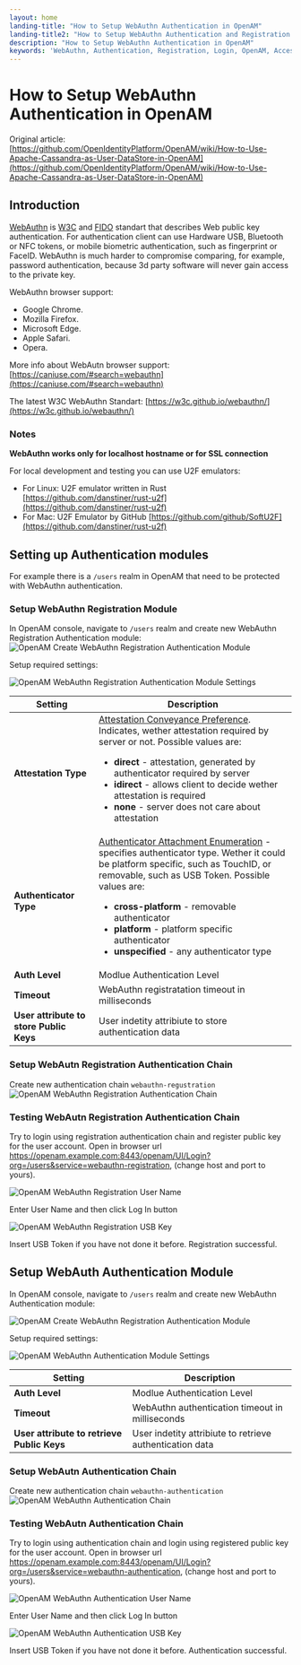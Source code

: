 ```yaml
---
layout: home
landing-title: "How to Setup WebAuthn Authentication in OpenAM"
landing-title2: "How to Setup WebAuthn Authentication and Registration in OpenAM"
description: "How to Setup WebAuthn Authentication in OpenAM"
keywords: 'WebAuthn, Authentication, Registration, Login, OpenAM, Access Management, Authentication, Authorization, Single Sign On,  Open Identity Platform'
---
```


# How to Setup WebAuthn Authentication in OpenAM

Original article: [https://github.com/OpenIdentityPlatform/OpenAM/wiki/How-to-Use-Apache-Cassandra-as-User-DataStore-in-OpenAM](https://github.com/OpenIdentityPlatform/OpenAM/wiki/How-to-Use-Apache-Cassandra-as-User-DataStore-in-OpenAM)


## Introduction

[WebAuthn](https://en.wikipedia.org/wiki/WebAuthn) is
[W3C](https://www.w3.org/) and [FIDO](https://fidoalliance.org/) standart
that describes Web public key authentication.
For authentication client can use Hardware USB, Bluetooth or NFC tokens,
or mobile biometric authentication, such as fingerprint or FaceID.
WebAuthn is much harder to compromise comparing, for example, password authentication,
because 3d party software will never gain access to the private key.

WebAuthn browser support:
* Google Chrome.
* Mozilla Firefox.
* Microsoft Edge.
* Apple Safari.
* Opera.

More info about WebAutn browser support:
[https://caniuse.com/#search=webauthn](https://caniuse.com/#search=webauthn)

The latest W3C WebAuthn Standart:
[https://w3c.github.io/webauthn/](https://w3c.github.io/webauthn/)

### Notes

**WebAuthn works only for localhost hostname or for SSL connection**

For local development and testing you can use U2F emulators:
* For Linux: U2F emulator written in Rust [https://github.com/danstiner/rust-u2f](https://github.com/danstiner/rust-u2f)
* For Mac: U2F Emulator by GitHub [https://github.com/github/SoftU2F](https://github.com/danstiner/rust-u2f)


## Setting up Authentication modules

For example there is a `/users` realm in OpenAM that need to be protected with WebAuthn authentication.

### Setup WebAuthn Registration Module

In OpenAM console, navigate to `/users` realm and create new WebAuthn Registration Authentication module:
![OpenAM Create WebAuthn Registration Authentication Module](/assets/img/webauthn/webauthn-registration-new.png)

Setup required settings:

![OpenAM  WebAuthn Registration Authentication Module Settings](/assets/img/webauthn/webauthn-registration-settings.png)

| Setting | Description |
|--------|-------------|
|**Attestation Type**| [Attestation Conveyance Preference](https://w3c.github.io/webauthn/#attestation-conveyance). Indicates, wether attestation required by server or not. Possible values are: <ul><li>**direct** - attestation, generated by authenticator required by server</li><li>**idirect** - allows client to decide wether attestation is required</li><li>**none** - server does not care about attestation</li></ul>|
|**Authenticator Type**|[Authenticator Attachment Enumeration](https://w3c.github.io/webauthn/#dom-publickeycredentialcreationoptions-authenticatorselection) - specifies authenticator type. Wether it could be platform specific, such as TouchID, or removable, such as USB Token. Possible values are: <ul><li>**cross-platform** - removable authenticator</li><li>**platform** - platform specific authenticator</li><li>**unspecified** - any authenticator type </li></ul> |
|**Auth Level**| Modlue Authentication Level|
|**Timeout**| WebAuthn registratation timeout in milliseconds|
|**User attribute to store Public Keys**| User indetity attribiute to store authentication data|

### Setup WebAutn Registration Authentication Chain

Create new authentication chain `webauthn-regustration`
![OpenAM  WebAuthn Registration Authentication Chain](/assets/img/webauthn/webauthn-registration-authchain.png)

### Testing WebAutn Registration Authentication Chain

Try to login using registration authentication chain and register public key for the user account. Open in browser url https://openam.example.com:8443/openam/UI/Login?org=/users&service=webauthn-registration, (change host and port to yours).

![OpenAM  WebAuthn Registration User Name](/assets/img/webauthn/webauthn-registration-username.png)

Enter User Name and then click Log In button

![OpenAM  WebAuthn Registration USB Key](/assets/img/webauthn/webauthn-registration-key.png)

Insert USB Token if you have not done it before. Registration successful.

## Setup WebAuth Authentication Module

In OpenAM console, navigate to `/users` realm and create new WebAuthn Authentication module:

![OpenAM Create WebAuthn Registration Authentication Module](/assets/img/webauthn/webauthn-authentication-new.png)

Setup required settings:

![OpenAM  WebAuthn Authentication Module Settings](/assets/img/webauthn/webauthn-authentication-settings.png)

| Setting | Description |
|--------|-------------|
|**Auth Level**| Modlue Authentication Level|
|**Timeout**| WebAuthn authentication timeout in milliseconds|
|**User attribute to retrieve Public Keys**| User indetity attribiute to retrieve authentication data|

### Setup WebAutn Authentication Chain
Create new authentication chain `webauthn-authentication`
![OpenAM  WebAuthn Authentication Chain](/assets/img/webauthn/webauthn-authentication-authchain.png)

### Testing WebAutn Authentication Chain

Try to login using  authentication chain and login using registered public key for the user account. Open in browser url https://openam.example.com:8443/openam/UI/Login?org=/users&service=webauthn-authentication, (change host and port to yours).

![OpenAM  WebAuthn Authentication User Name](/assets/img/webauthn/webauthn-authentication-username.png)

Enter User Name and then click Log In button

![OpenAM  WebAuthn Authentication USB Key](/assets/img/webauthn/webauthn-registration-key.png)

Insert USB Token if you have not done it before. Authentication successful.
